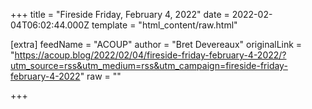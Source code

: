 
+++
title = "Fireside Friday, February 4, 2022"
date = 2022-02-04T06:02:44.000Z
template = "html_content/raw.html"

[extra]
feedName = "ACOUP"
author = "Bret Devereaux"
originalLink = "https://acoup.blog/2022/02/04/fireside-friday-february-4-2022/?utm_source=rss&utm_medium=rss&utm_campaign=fireside-friday-february-4-2022"
raw = ""

+++

